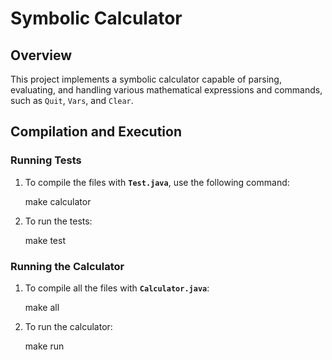 
# Symbolic Calculator

## Overview
This project implements a symbolic calculator capable of parsing, evaluating, and handling various mathematical expressions and commands, such as `Quit`, `Vars`, and `Clear`.

## Compilation and Execution

### Running Tests
1. To compile the files with **`Test.java`**, use the following command:
   
   make calculator

2. To run the tests:

   make test


### Running the Calculator
1. To compile all the files with **`Calculator.java`**:

   make all

2. To run the calculator:

   make run
